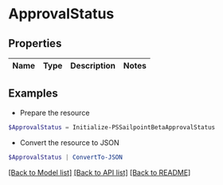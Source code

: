 # ApprovalStatus
## Properties

Name | Type | Description | Notes
------------ | ------------- | ------------- | -------------

## Examples

- Prepare the resource
```powershell
$ApprovalStatus = Initialize-PSSailpointBetaApprovalStatus 
```

- Convert the resource to JSON
```powershell
$ApprovalStatus | ConvertTo-JSON
```

[[Back to Model list]](../README.md#documentation-for-models) [[Back to API list]](../README.md#documentation-for-api-endpoints) [[Back to README]](../README.md)

